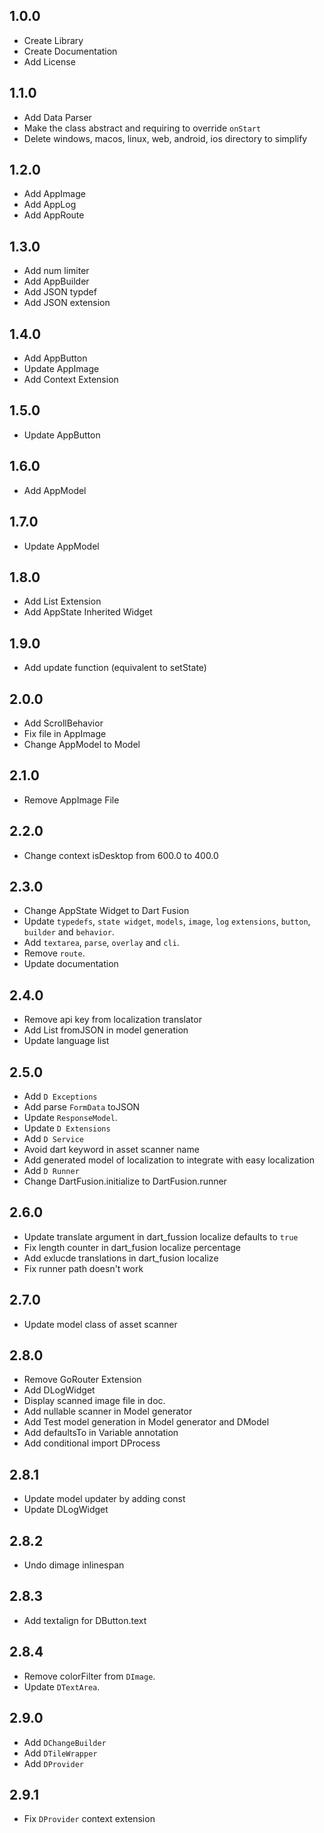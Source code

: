 ## 1.0.0
* Create Library
* Create Documentation
* Add License
## 1.1.0
* Add Data Parser
* Make the class abstract and requiring to override `onStart`
* Delete windows, macos, linux, web, android, ios directory to simplify
## 1.2.0
* Add AppImage
* Add AppLog
* Add AppRoute
## 1.3.0
* Add num limiter
* Add AppBuilder
* Add JSON typdef
* Add JSON extension
## 1.4.0
* Add AppButton
* Update AppImage
* Add Context Extension
## 1.5.0
* Update AppButton
## 1.6.0
* Add AppModel
## 1.7.0
* Update AppModel
## 1.8.0
* Add List Extension
* Add AppState Inherited Widget
## 1.9.0
* Add update function (equivalent to setState)
## 2.0.0
* Add ScrollBehavior
* Fix file in AppImage
* Change AppModel to Model
## 2.1.0
* Remove AppImage File
## 2.2.0
* Change context isDesktop from 600.0 to 400.0
## 2.3.0
* Change AppState Widget to Dart Fusion
* Update `typedefs`, `state widget`, `models`, `image`, `log` `extensions`, `button`, `builder` and `behavior`.
* Add `textarea`, `parse`, `overlay` and `cli`.
* Remove `route`.
* Update documentation
## 2.4.0
* Remove api key from localization translator
* Add List fromJSON in model generation
* Update language list
## 2.5.0
* Add `D Exceptions`
* Add parse `FormData` toJSON
* Update `ResponseModel`.
* Update `D Extensions`
* Add `D Service`
* Avoid dart keyword in asset scanner name
* Add generated model of localization to integrate with easy localization
* Add `D Runner`
* Change DartFusion.initialize to DartFusion.runner
## 2.6.0
* Update translate argument in dart_fussion localize defaults to `true`
* Fix length counter in dart_fusion localize percentage
* Add exlucde translations in dart_fusion localize
* Fix runner path doesn't work
## 2.7.0
* Update model class of asset scanner
## 2.8.0
* Remove GoRouter Extension
* Add DLogWidget
* Display scanned image file in doc.
* Add nullable scanner in Model generator
* Add Test model generation in Model generator and DModel
* Add defaultsTo in Variable annotation
* Add conditional import DProcess
## 2.8.1
* Update model updater by adding const
* Update DLogWidget
## 2.8.2
* Undo dimage inlinespan
## 2.8.3
* Add textalign for DButton.text
## 2.8.4
* Remove colorFilter from `DImage`.
* Update `DTextArea`.
## 2.9.0
* Add `DChangeBuilder`
* Add `DTileWrapper`
* Add `DProvider`
## 2.9.1
* Fix `DProvider` context extension